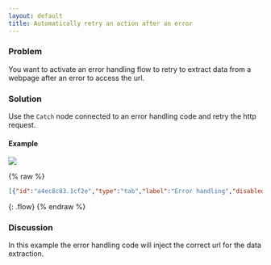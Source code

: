 ```yaml
---
layout: default
title: Automatically retry an action after an error
---
```


### Problem

You want to activate an error handling flow to retry to extract data from a webpage after an error to access the url.

### Solution

Use the <code class="node">Catch</code> node connected to an error handling code and retry the http request.

#### Example

![](/images/basic/basic-flow-016.png)

{% raw %}
~~~json
[{"id":"a4ec8c83.1cf2e","type":"tab","label":"Error handling","disabled":false,"info":""},{"id":"5ba7cf46.e1b0c","type":"comment","z":"a4ec8c83.1cf2e","name":"Automatically retry an action after an error","info":"","x":200,"y":100,"wires":[]},{"id":"35796411.c8324c","type":"catch","z":"a4ec8c83.1cf2e","name":"","scope":null,"x":100,"y":220,"wires":[["84fd6d5d.d05c4"]]},{"id":"6da9c59c.05ce6c","type":"inject","z":"a4ec8c83.1cf2e","name":"make request","topic":"","payload":"","payloadType":"date","repeat":"","crontab":"","once":false,"onceDelay":"","x":130,"y":160,"wires":[["7a78d80e.d99698"]]},{"id":"7a78d80e.d99698","type":"http request","z":"a4ec8c83.1cf2e","name":"Wrong endpoint","method":"GET","ret":"txt","url":"https://nodered.com","tls":"","proxy":"","x":304.5,"y":160,"wires":[["de249fd9.6f865"]]},{"id":"c2e10431.178088","type":"debug","z":"a4ec8c83.1cf2e","name":"","active":true,"tosidebar":true,"console":false,"complete":"false","x":730,"y":160,"wires":[]},{"id":"de249fd9.6f865","type":"html","z":"a4ec8c83.1cf2e","name":"Select latest version","property":"payload","outproperty":"payload","tag":".node-red-latest-version","ret":"text","as":"multi","x":540,"y":160,"wires":[["c2e10431.178088"]]},{"id":"84fd6d5d.d05c4","type":"http request","z":"a4ec8c83.1cf2e","name":"Correct endpoint","method":"GET","ret":"txt","url":"https://nodered.org","tls":"","proxy":"","x":300,"y":220,"wires":[["de249fd9.6f865"]]}]
~~~
{: .flow}
{% endraw %}

### Discussion

In this example the error handling code will inject the correct url for the data extraction.
